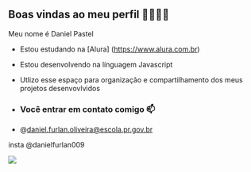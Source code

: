 ## Boas vindas ao meu perfil 🔨🐹🍟🌭

Meu nome é Daniel Pastel

- Estou estudando na [Alura] (https://www.alura.com.br)
- Estou desenvolvendo na línguagem Javascript
- Utlizo esse espaço para organização e compartilhamento dos meus projetos desenvovlvidos

- ### Você entrar em contato comigo 📫

- @daniel.furlan.oliveira@escola.pr.gov.br

 insta @danielfurlan009

![](https://media1.tenor.com/m/qsqwmV7R_-oAAAAd/kung-fu-black-guy.gif)



